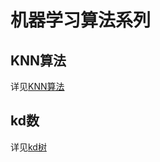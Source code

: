# 机器学习算法系列

## KNN算法

详见[KNN算法](https://yajian.github.io/KNN%E7%AE%97%E6%B3%95/)

## kd数

详见[kd树](https://yajian.github.io/kd%E6%A0%91/)
